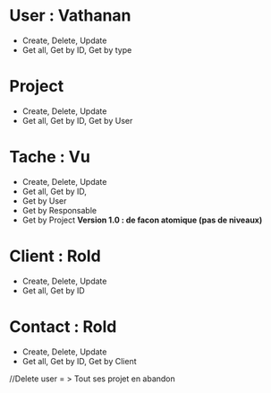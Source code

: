 # User : **Vathanan**
* Create, Delete, Update
* Get all, Get by ID, Get by type

# Project
* Create, Delete, Update
* Get all, Get by ID, Get by User

# Tache : **Vu**
* Create, Delete, Update
* Get all, Get by ID, 
* Get by User
* Get by Responsable 
* Get by Project 
__Version 1.0 : de facon atomique (pas de niveaux)__

# Client : **Rold**
* Create, Delete, Update
* Get all, Get by ID 

# Contact : **Rold**
* Create, Delete, Update
* Get all, Get by ID, Get by Client 



//Delete user = > Tout ses projet en abandon
